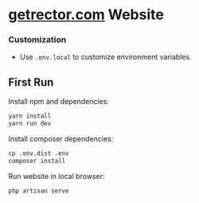 # [getrector.com](https://getrector.com) Website

### Customization

- Use `.env.local` to customize environment variables.

## First Run

Install npm and dependencies:

```bash
yarn install
yarn run dev
```

Install composer dependencies:

```bash
cp .env.dist .env
composer install
```

Run website in local browser:

```bash
php artisan serve
```
